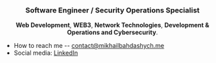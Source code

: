 <h3 align="center">
  Software Engineer / Security Operations Specialist
</h3>

<p align="center">
  <strong>Web Development</strong>, <strong>WEB3</strong>, <strong>Network Technologies</strong>, <strong>Development & Operations and Cybersecurity</strong>.
</p>


- How to reach me -- [contact@mikhailbahdashych.me](mailto:contact@mikhailbahdashych.me)
- Social media: [LinkedIn](https://www.linkedin.com/in/mikhail-bahdashych-a8561a209/)

